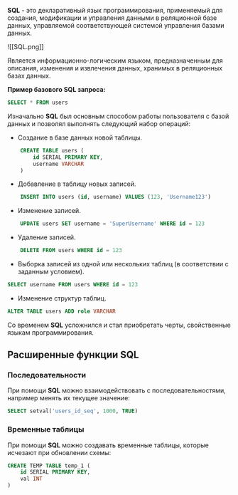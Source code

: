 **SQL** - это декларативный язык программирования, применяемый для создания, модификации и управления данными в реляционной базе данных, управляемой соответствующей системой управления базами данных.

![[SQL.png]]

Является информационно-логическим языком, предназначенным для описания, изменения и извлечения данных, хранимых в реляционных базах данных.

**Пример базового SQL запроса:**

```SQL
SELECT * FROM users
```

Изначально **SQL** был основным способом работы пользователя с базой данных и позволял выполнять следующий набор операций:

- Создание в базе данных новой таблицы.

```SQL
	CREATE TABLE users (
		id SERIAL PRIMARY KEY,
		username VARCHAR
	)
```

- Добавление в таблицу новых записей. 

```SQL
	INSERT INTO users (id, username) VALUES (123, 'Username123')
```

- Изменение записей.

```SQL
	UPDATE users SET username = 'SuperUsername' WHERE id = 123
```

- Удаление записей.

```SQL
	DELETE FROM users WHERE id = 123
```

- Выборка записей из одной или нескольких таблиц (в соответствии с заданным условием).

```SQL
SELECT username FROM users WHERE id = 123
```

- Изменение структур таблиц.

```SQL
ALTER TABLE users ADD role VARCHAR
```

Со временем **SQL** усложнился и стал приобретать черты, свойственные языкам программирования.

## Расширенные функции SQL

### Последовательности

При помощи **SQL** можно взаимодействовать с последовательностями, например менять их текущее значение:

```SQL
SELECT setval('users_id_seq', 1000, TRUE)
```

### Временные таблицы

При помощи **SQL** можно создавать временные таблицы, которые исчезают при обновлении схемы:

```SQL
CREATE TEMP TABLE temp_1 (
	id SERIAL PRIMARY KEY,
	val INT
)
```